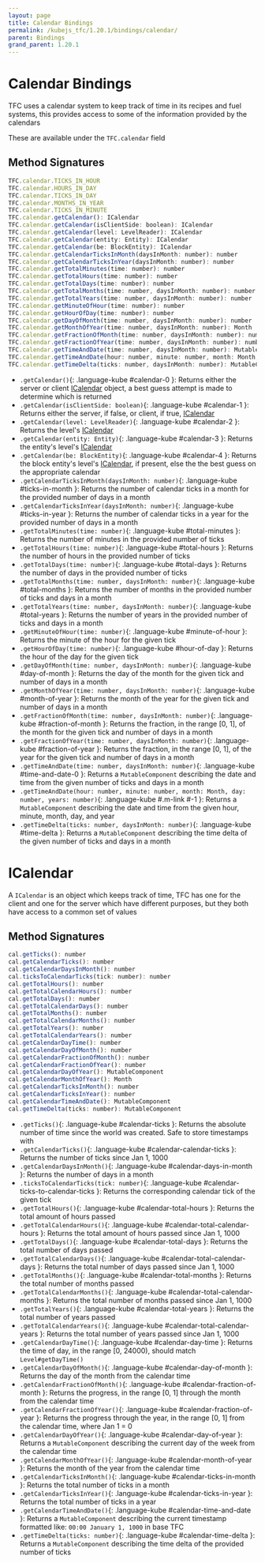 ```yaml
---
layout: page
title: Calendar Bindings
permalink: /kubejs_tfc/1.20.1/bindings/calendar/
parent: Bindings
grand_parent: 1.20.1
---
```


# Calendar Bindings

TFC uses a calendar system to keep track of time in its recipes and fuel systems, this provides access to some of the information provided by the calendars

These are available under the `TFC.calendar` field

## Method Signatures

```js
TFC.calendar.TICKS_IN_HOUR
TFC.calendar.HOURS_IN_DAY
TFC.calendar.TICKS_IN_DAY
TFC.calendar.MONTHS_IN_YEAR
TFC.calendar.TICKS_IN_MINUTE
TFC.calendar.getCalendar(): ICalendar
TFC.calendar.getCalendar(isClientSide: boolean): ICalendar
TFC.calendar.getCalendar(level: LevelReader): ICalendar
TFC.calendar.getCalendar(entity: Entity): ICalendar
TFC.calendar.getCalendar(be: BlockEntity): ICalendar
TFC.calendar.getCalendarTicksInMonth(daysInMonth: number): number
TFC.calendar.getCalendarTicksInYear(daysInMonth: number): number
TFC.calendar.getTotalMinutes(time: number): number
TFC.calendar.getTotalHours(time: number): number
TFC.calendar.getTotalDays(time: number): number
TFC.calendar.getTotalMonths(time: number, daysInMonth: number): number
TFC.calendar.getTotalYears(time: number, daysInMonth: number): number
TFC.calendar.getMinuteOfHour(time: number): number
TFC.calendar.getHourOfDay(time: number): number
TFC.calendar.getDayOfMonth(time: number, daysInMonth: number): number
TFC.calendar.getMonthOfYear(time: number, daysInMonth: number): Month
TFC.calendar.getFractionOfMonth(time: number, daysInMonth: number): number
TFC.calendar.getFractionOfYear(time: number, daysInMonth: number): number
TFC.calendar.getTimeAndDate(time: number, daysInMonth: number): MutableComponent
TFC.calendar.getTimeAndDate(hour: number, minute: number, month: Month, day: number, years: number): MutableComponent
TFC.calendar.getTimeDelta(ticks: number, daysInMonth: number): MutableComponent
```

- `.getCalendar()`{: .language-kube #calendar-0 }: Returns either the server or client [ICalendar](#icalendar) object, a best guess attempt is made to determine which is returned
- `.getCalendar(isClientSide: boolean)`{: .language-kube #calendar-1 }: Returns either the server, if false, or client, if true, [ICalendar](#icalendar)
- `.getCalendar(level: LevelReader)`{: .language-kube #calendar-2 }: Returns the level's [ICalendar](#icalendar)
- `.getCalendar(entity: Entity)`{: .language-kube #calendar-3 }: Returns the entity's level's [ICalendar](#icalendar)
- `.getCalendar(be: BlockEntity)`{: .language-kube #calendar-4 }: Returns the block entity's level's [ICalendar](#icalendar), if present, else the the best guess on the appropriate calendar
- `.getCalendarTicksInMonth(daysInMonth: number)`{: .language-kube #ticks-in-month }: Returns the number of calendar ticks in a month for the provided number of days in a month
- `.getCalendarTicksInYear(daysInMonth: number)`{: .language-kube #ticks-in-year }: Returns the number of calendar ticks in a year for the provided number of days in a month
- `.getTotalMinutes(time: number)`{: .language-kube #total-minutes }: Returns the number of minutes in the provided number of ticks
- `.getTotalHours(time: number)`{: .language-kube #total-hours }: Returns the number of hours in the provided number of ticks
- `.getTotalDays(time: number)`{: .language-kube #total-days }: Returns the number of days in the provided number of ticks
- `.getTotalMonths(time: number, daysInMonth: number)`{: .language-kube #total-months }: Returns the number of months in the provided number of ticks and days in a month
- `.getTotalYears(time: number, daysInMonth: number)`{: .language-kube #total-years }: Returns the number of years in the provided number of ticks and days in a month
- `.getMinuteOfHour(time: number)`{: .language-kube #minute-of-hour }: Returns the minute of the hour for the given tick
- `.getHourOfDay(time: number)`{: .language-kube #hour-of-day }: Returns the hour of the day for the given tick
- `.getDayOfMonth(time: number, daysInMonth: number)`{: .language-kube #day-of-month }: Returns the day of the month for the given tick and number of days in a month
- `.getMonthOfYear(time: number, daysInMonth: number)`{: .language-kube #month-of-year }: Returns the month of the year for the given tick and number of days in a month
- `.getFractionOfMonth(time: number, daysInMonth: number)`{: .language-kube #fraction-of-month }: Returns the fraction, in the range [0, 1], of the month for the given tick and number of days in a month
- `.getFractionOfYear(time: number, daysInMonth: number)`{: .language-kube #fraction-of-year }: Returns the fraction, in the range [0, 1], of the year for the given tick and number of days in a month
- `.getTimeAndDate(time: number, daysInMonth: number)`{: .language-kube #time-and-date-0 }: Returns a `MutableComponent` describing the date and time from the given number of ticks and days in a month
- `.getTimeAndDate(hour: number, minute: number, month: Month, day: number, years: number)`{: .language-kube #.m-link #-1 }: Returns a `MutableComponent` describing the date and time from the given hour, minute, month, day, and year
- `.getTimeDelta(ticks: number, daysInMonth: number)`{: .language-kube #time-delta }: Returns a `MutableComponent` describing the time delta of the given number of ticks and days in a month

# ICalendar

A `ICalendar` is an object which keeps track of time, TFC has one for the client and one for the server which have different purposes, but they both have access to a common set of values

## Method Signatures

```js
cal.getTicks(): number
cal.getCalendarTicks(): number
cal.getCalendarDaysInMonth(): number
cal.ticksToCalendarTicks(tick: number): number
cal.getTotalHours(): number
cal.getTotalCalendarHours(): number
cal.getTotalDays(): number
cal.getTotalCalendarDays(): number
cal.getTotalMonths(): number
cal.getTotalCalendarMonths(): number
cal.getTotalYears(): number
cal.getTotalCalendarYears(): number
cal.getCalendarDayTime(): number
cal.getCalendarDayOfMonth(): number
cal.getCalendarFractionOfMonth(): number
cal.getCalendarFractionOfYear(): number
cal.getCalendarDayOfYear(): MutableComponent
cal.getCalendarMonthOfYear(): Month
cal.getCalendarTicksInMonth(): number
cal.getCalendarTicksInYear(): number
cal.getCalendarTimeAndDate(): MutableComponent
cal.getTimeDelta(ticks: number): MutableComponent
```

- `.getTicks()`{: .language-kube #calendar-ticks }: Returns the absolute number of time since the world was created. Safe to store timestamps with
- `.getCalendarTicks()`{: .language-kube #calendar-calendar-ticks }: Returns the number of ticks since Jan 1, 1000
- `.getCalendarDaysInMonth()`{: .language-kube #calendar-days-in-month }: Returns the number of days in a month
- `.ticksToCalendarTicks(tick: number)`{: .language-kube #calendar-ticks-to-calendar-ticks }: Returns the corresponding calendar tick of the given tick
- `.getTotalHours()`{: .language-kube #calendar-total-hours }: Returns the total amount of hours passed
- `.getTotalCalendarHours()`{: .language-kube #calendar-total-calendar-hours }: Returns the total amount of hours passed since Jan 1, 1000
- `.getTotalDays()`{: .language-kube #calendar-total-days }: Returns the total number of days passed
- `.getTotalCalendarDays()`{: .language-kube #calendar-total-calendar-days }: Returns the total number of days passed since Jan 1, 1000
- `.getTotalMonths()`{: .language-kube #calendar-total-months }: Returns the total number of months passed
- `.getTotalCalendarMonths()`{: .language-kube #calendar-total-calendar-months }: Returns the total number of months passed since Jan 1, 1000
- `.getTotalYears()`{: .language-kube #calendar-total-years }: Returns the total number of years passed
- `.getTotalCalendarYears()`{: .language-kube #calendar-total-calendar-years }: Returns the total number of years passed since Jan 1, 1000
- `.getCalendarDayTime()`{: .language-kube #calendar-day-time }: Returns the time of day, in the range [0, 24000), should match `Level#getDayTime()`
- `.getCalendarDayOfMonth()`{: .language-kube #calendar-day-of-month }: Returns the day of the month from the calendar time
- `.getCalendarFractionOfMonth()`{: .language-kube #calendar-fraction-of-month }: Returns the progress, in the range [0, 1] through the month from the calendar time
- `.getCalendarFractionOfYear()`{: .language-kube #calendar-fraction-of-year }: Returns the progress through the year, in the range [0, 1] from the calendar time, where Jan 1 = 0
- `.getCalendarDayOfYear()`{: .language-kube #calendar-day-of-year }: Returns a `MutableComponent` describing the current day of the week from the calendar time
- `.getCalendarMonthOfYear()`{: .language-kube #calendar-month-of-year }: Returns the month of the year from the calendar time
- `.getCalendarTicksInMonth()`{: .language-kube #calendar-ticks-in-month }: Returns the total number of ticks in a month
- `.getCalendarTicksInYear()`{: .language-kube #calendar-ticks-in-year }: Returns the total number of ticks in a year
- `.getCalendarTimeAndDate()`{: .language-kube #calendar-time-and-date }: Returns a `MutableComponent` describing the current timestamp formatted like: `00:00 January 1, 1000` in base TFC
- `.getTimeDelta(ticks: number)`{: .language-kube #calendar-time-delta }: Returns a `MutableComponent` describing the time delta of the provided number of ticks

